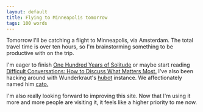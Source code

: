 ```yaml
---
layout: default
title: Flying to Minneapolis tomorrow
tags: 100 words
---
```


Tomorrow I'll be catching a flight to Minneapolis, via Amsterdam. The total travel time is over ten hours, so I'm brainstorming something to be productive with on the trip.

I'm eager to finish <a href="http://www.amazon.co.uk/gp/product/B00HVPSXNS/ref=as_li_tl?ie=UTF8&camp=1634&creative=19450&creativeASIN=B00HVPSXNS&linkCode=as2&tag=lewisnymancou-21&linkId=NGNBPJH7E3TMR627">One Hundred Years of Solitude</a> or maybe start reading <a href="http://www.amazon.co.uk/gp/product/0670921343/ref=as_li_tl?ie=UTF8&camp=1634&creative=19450&creativeASIN=0670921343&linkCode=as2&tag=lewisnymancou-21&linkId=62KFSUTSNRZHMVJP">Difficult Conversations: How to Discuss What Matters Most.</a> I've also been hacking around with Wunderkraut's [hubot](https://hubot.github.com/) instance. We affectionately named him [cato.](https://github.com/WunderRoot/cato)

I'm also really looking forward to improving this site. Now that I'm using it more and more people are visiting it, it feels like a higher priority to me now.
